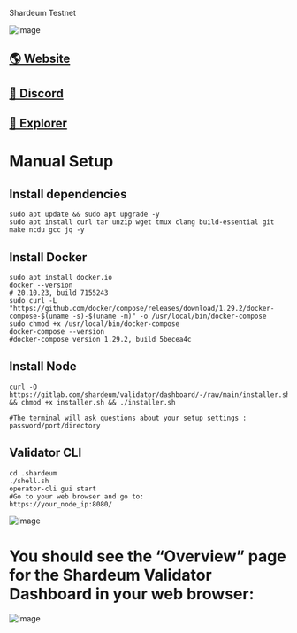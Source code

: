Shardeum Testnet 

![image](https://shardeum.org/Shardeum.png)

## <a href="https://shardeum.org/">🌎 Website </a>
## <a href="https://discord.gg/shardeum">💎 Discord </a>
## <a href="https://explorer-sphinx.shardeum.org/">🚀 Explorer </a>

# Manual Setup

## Install dependencies
```
sudo apt update && sudo apt upgrade -y
sudo apt install curl tar unzip wget tmux clang build-essential git make ncdu gcc jq -y
```
## Install Docker
```
sudo apt install docker.io
docker --version
# 20.10.23, build 7155243
sudo curl -L "https://github.com/docker/compose/releases/download/1.29.2/docker-compose-$(uname -s)-$(uname -m)" -o /usr/local/bin/docker-compose
sudo chmod +x /usr/local/bin/docker-compose
docker-compose --version
#docker-compose version 1.29.2, build 5becea4c
```
## Install Node 

```
curl -O https://gitlab.com/shardeum/validator/dashboard/-/raw/main/installer.sh && chmod +x installer.sh && ./installer.sh

#The terminal will ask questions about your setup settings : password/port/directory

```
## Validator CLI
```
cd .shardeum
./shell.sh
operator-cli gui start
#Go to your web browser and go to:
https://your_node_ip:8080/

```
![image](https://docs.shardeum.org/assets/images/loginPage-908fe8d97a77c39e92c16d8fe73c7cdd.png)

# You should see the “Overview” page for the Shardeum Validator Dashboard in your web browser:

![image](https://docs.shardeum.org/assets/images/overviewBetanet-4ffa4b2b726131cca036f002391e06f3.png)

